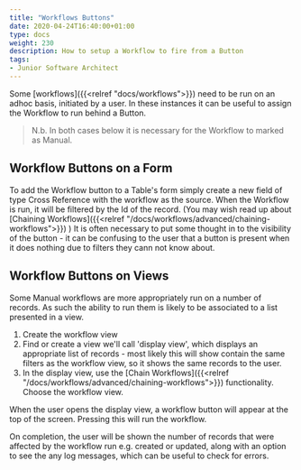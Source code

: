 ```yaml
---
title: "Workflows Buttons"
date: 2020-04-24T16:40:00+01:00
type: docs
weight: 230
description: How to setup a Workflow to fire from a Button
tags:
- Junior Software Architect
---
```


Some [workflows]({{<relref "docs/workflows">}}) need to be run on an adhoc basis, initiated by a user.
In these instances it can be useful to assign the Workflow to run behind a Button.

> N.b. In both cases below it is necessary for the Workflow to marked as Manual. 

## Workflow Buttons on a Form
To add the Workflow button to a Table's form simply create a new field of type Cross Reference with the workflow as the source.
When the Workflow is run, it will be filtered by the Id of the record. (You may wish read up about [Chaining Workflows]({{<relref "/docs/workflows/advanced/chaining-workflows">}}) )
It is often necessary to put some thought in to the visibility of the button - it can be confusing to the user that a button is present when it does nothing due to filters they cann not know about.


## Workflow Buttons on Views
Some Manual workflows are more appropriately run on a number of records. As such the ability to run them is likely to be associated to a list presented in a view.
1) Create the workflow view
2) Find or create a view we'll call 'display view', which displays an appropriate list of records - most likely this will show contain the same filters as the workflow view, so it shows the same records to the user.
2) In the display view, use the [Chain Workflows]({{<relref "/docs/workflows/advanced/chaining-workflows">}}) functionality. Choose the workflow view.

When the user opens the display view, a workflow button will appear at the top of the screen. Pressing this will run the workflow.

On completion, the user will be shown the number of records that were affected by the workflow run e.g. created or updated, along with an option to see the any log messages, which can be useful to check for errors.



